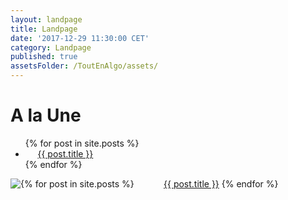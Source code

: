 ```yaml
---
layout: landpage
title: Landpage
date: '2017-12-29 11:30:00 CET'
category: Landpage
published: true
assetsFolder: /ToutEnAlgo/assets/
---
```


<h1>
A la Une
</h1>

<ul>
  {% for post in site.posts %}
    <li>
      <a href="{{ post.url | relative_url  }}">{{ post.title }}</a>
    </li>
  {% endfor %}
</ul>



  {% for post in site.posts %}
      <img style="float:left;" src="{{ page.assetsFolder }}/images/blog/thumbmail-empty-150x150.png" href="{{ post.url | relative_url  }}" />
      <a href="{{ post.url | relative_url  }}">{{ post.title }}</a>
  {% endfor %}
